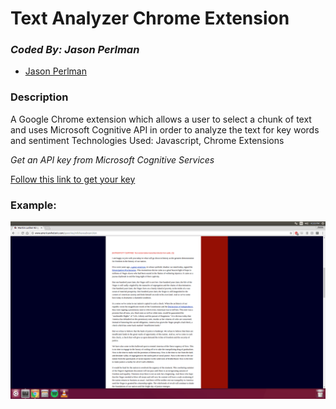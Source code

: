 # Text Analyzer Chrome Extension
### *Coded By: Jason Perlman*
* [Jason Perlman](https://github.com/jpperlm)

### Description

A Google Chrome extension which allows a user to select a chunk of text and uses Microsoft Cognitive API in order to analyze the text for key words and sentiment
Technologies Used: Javascript, Chrome Extensions

*Get an API key from Microsoft Cognitive Services*

[Follow this link to get your key](https://www.microsoft.com/cognitive-services/en-us/text-analytics-api)



### Example:

![Example Of Use](example.gif)
